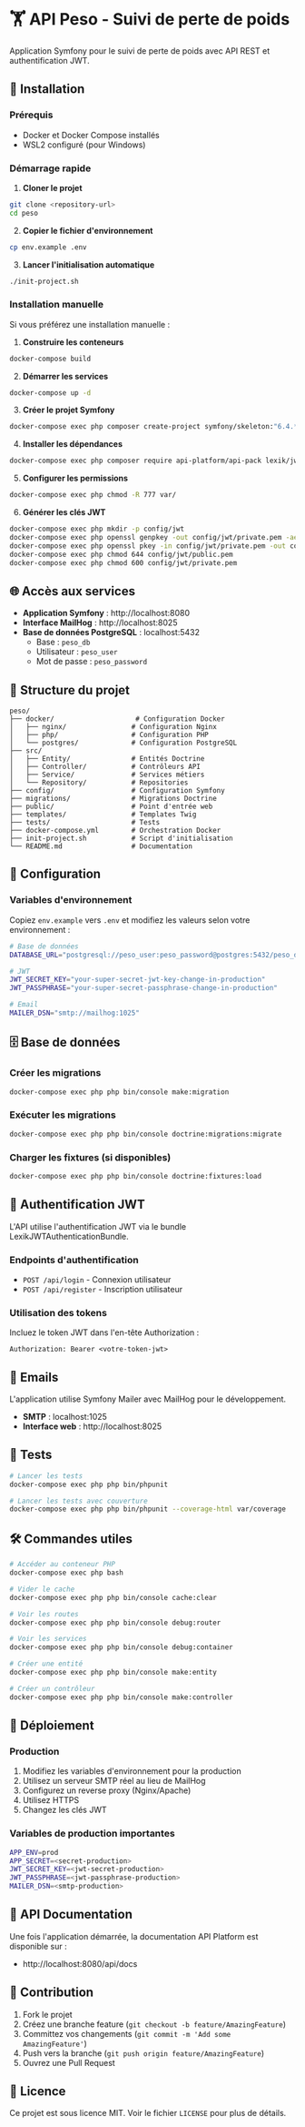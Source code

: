 # 🏋️ API Peso - Suivi de perte de poids

Application Symfony pour le suivi de perte de poids avec API REST et authentification JWT.

## 🚀 Installation

### Prérequis
- Docker et Docker Compose installés
- WSL2 configuré (pour Windows)

### Démarrage rapide

1. **Cloner le projet**
```bash
git clone <repository-url>
cd peso
```

2. **Copier le fichier d'environnement**
```bash
cp env.example .env
```

3. **Lancer l'initialisation automatique**
```bash
./init-project.sh
```

### Installation manuelle

Si vous préférez une installation manuelle :

1. **Construire les conteneurs**
```bash
docker-compose build
```

2. **Démarrer les services**
```bash
docker-compose up -d
```

3. **Créer le projet Symfony**
```bash
docker-compose exec php composer create-project symfony/skeleton:"6.4.*" . --no-interaction
```

4. **Installer les dépendances**
```bash
docker-compose exec php composer require api-platform/api-pack lexik/jwt-authentication-bundle symfony/mailer symfony/orm-pack symfony/security-bundle symfony/validator symfony/maker-bundle --dev symfony/profiler-pack --dev
```

5. **Configurer les permissions**
```bash
docker-compose exec php chmod -R 777 var/
```

6. **Générer les clés JWT**
```bash
docker-compose exec php mkdir -p config/jwt
docker-compose exec php openssl genpkey -out config/jwt/private.pem -aes256 -algorithm rsa -pkeyopt rsa_keygen_bits:4096 -pass pass:your-super-secret-passphrase-change-in-production
docker-compose exec php openssl pkey -in config/jwt/private.pem -out config/jwt/public.pem -pubout -passin pass:your-super-secret-passphrase-change-in-production
docker-compose exec php chmod 644 config/jwt/public.pem
docker-compose exec php chmod 600 config/jwt/private.pem
```

## 🌐 Accès aux services

- **Application Symfony** : http://localhost:8080
- **Interface MailHog** : http://localhost:8025
- **Base de données PostgreSQL** : localhost:5432
  - Base : `peso_db`
  - Utilisateur : `peso_user`
  - Mot de passe : `peso_password`

## 📁 Structure du projet

```
peso/
├── docker/                    # Configuration Docker
│   ├── nginx/                # Configuration Nginx
│   ├── php/                  # Configuration PHP
│   └── postgres/             # Configuration PostgreSQL
├── src/
│   ├── Entity/               # Entités Doctrine
│   ├── Controller/           # Contrôleurs API
│   ├── Service/              # Services métiers
│   └── Repository/           # Repositories
├── config/                   # Configuration Symfony
├── migrations/               # Migrations Doctrine
├── public/                   # Point d'entrée web
├── templates/                # Templates Twig
├── tests/                    # Tests
├── docker-compose.yml        # Orchestration Docker
├── init-project.sh           # Script d'initialisation
└── README.md                 # Documentation
```

## 🔧 Configuration

### Variables d'environnement

Copiez `env.example` vers `.env` et modifiez les valeurs selon votre environnement :

```bash
# Base de données
DATABASE_URL="postgresql://peso_user:peso_password@postgres:5432/peso_db?serverVersion=15&charset=utf8"

# JWT
JWT_SECRET_KEY="your-super-secret-jwt-key-change-in-production"
JWT_PASSPHRASE="your-super-secret-passphrase-change-in-production"

# Email
MAILER_DSN="smtp://mailhog:1025"
```

## 🗄️ Base de données

### Créer les migrations
```bash
docker-compose exec php php bin/console make:migration
```

### Exécuter les migrations
```bash
docker-compose exec php php bin/console doctrine:migrations:migrate
```

### Charger les fixtures (si disponibles)
```bash
docker-compose exec php php bin/console doctrine:fixtures:load
```

## 🔐 Authentification JWT

L'API utilise l'authentification JWT via le bundle LexikJWTAuthenticationBundle.

### Endpoints d'authentification
- `POST /api/login` - Connexion utilisateur
- `POST /api/register` - Inscription utilisateur

### Utilisation des tokens
Incluez le token JWT dans l'en-tête Authorization :
```
Authorization: Bearer <votre-token-jwt>
```

## 📧 Emails

L'application utilise Symfony Mailer avec MailHog pour le développement.

- **SMTP** : localhost:1025
- **Interface web** : http://localhost:8025

## 🧪 Tests

```bash
# Lancer les tests
docker-compose exec php php bin/phpunit

# Lancer les tests avec couverture
docker-compose exec php php bin/phpunit --coverage-html var/coverage
```

## 🛠️ Commandes utiles

```bash
# Accéder au conteneur PHP
docker-compose exec php bash

# Vider le cache
docker-compose exec php php bin/console cache:clear

# Voir les routes
docker-compose exec php php bin/console debug:router

# Voir les services
docker-compose exec php php bin/console debug:container

# Créer une entité
docker-compose exec php php bin/console make:entity

# Créer un contrôleur
docker-compose exec php php bin/console make:controller
```

## 🚀 Déploiement

### Production

1. Modifiez les variables d'environnement pour la production
2. Utilisez un serveur SMTP réel au lieu de MailHog
3. Configurez un reverse proxy (Nginx/Apache)
4. Utilisez HTTPS
5. Changez les clés JWT

### Variables de production importantes
```bash
APP_ENV=prod
APP_SECRET=<secret-production>
JWT_SECRET_KEY=<jwt-secret-production>
JWT_PASSPHRASE=<jwt-passphrase-production>
MAILER_DSN=<smtp-production>
```

## 📝 API Documentation

Une fois l'application démarrée, la documentation API Platform est disponible sur :
- http://localhost:8080/api/docs

## 🤝 Contribution

1. Fork le projet
2. Créez une branche feature (`git checkout -b feature/AmazingFeature`)
3. Committez vos changements (`git commit -m 'Add some AmazingFeature'`)
4. Push vers la branche (`git push origin feature/AmazingFeature`)
5. Ouvrez une Pull Request

## 📄 Licence

Ce projet est sous licence MIT. Voir le fichier `LICENSE` pour plus de détails. 